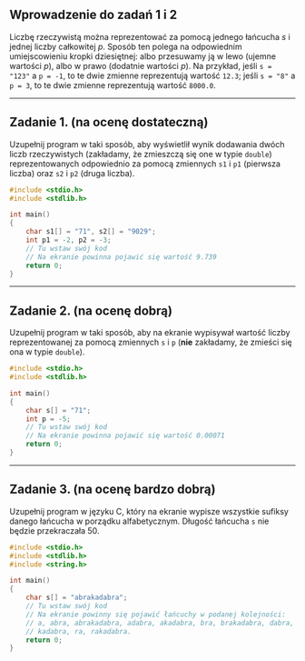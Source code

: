 ## Wprowadzenie do zadań 1 i 2

Liczbę rzeczywistą można reprezentować za pomocą jednego łańcucha *s* i jednej
liczby całkowitej *p*. Sposób ten polega na odpowiednim umiejscowieniu kropki
dziesiętnej: albo przesuwamy ją w lewo (ujemne wartości *p*), albo w prawo
(dodatnie wartości *p*). Na przykład, jeśli `s = "123"` a `p = -1`, to te dwie
zmienne reprezentują wartość `12.3`; jeśli `s = "8"` a `p = 3`, to te dwie
zmienne reprezentują wartość `8000.0`.

---

## Zadanie 1. (na ocenę dostateczną)

Uzupełnij program w taki sposób, aby wyświetlił wynik dodawania dwóch
liczb rzeczywistych (zakładamy, że zmieszczą się one w typie `double`)
reprezentowanych odpowiednio za pomocą zmiennych `s1` i `p1` (pierwsza
liczba) oraz `s2` i `p2` (druga liczba).

```cpp
#include <stdio.h>
#include <stdlib.h>

int main() 
{ 
    char s1[] = "71", s2[] = "9029"; 
    int p1 = -2, p2 = -3; 
    // Tu wstaw swój kod
    // Na ekranie powinna pojawić się wartość 9.739
    return 0; 
} 
```

---

## Zadanie 2. (na ocenę dobrą)

Uzupełnij program w taki sposób, aby na ekranie wypisywał wartość liczby
reprezentowanej za pomocą zmiennych `s` i `p` (**nie** zakładamy, że zmieści 
się ona w typie `double`).

```cpp
#include <stdio.h>
#include <stdlib.h>

int main() 
{ 
    char s[] = "71"; 
    int p = -5; 
    // Tu wstaw swój kod
    // Na ekranie powinna pojawić się wartość 0.00071
    return 0; 
} 
```

---

## Zadanie 3. (na ocenę bardzo dobrą)

Uzupełnij program w języku C, który na ekranie wypisze wszystkie
sufiksy danego łańcucha w porządku alfabetycznym. Długość łańcucha
`s` nie będzie przekraczała 50.

```cpp
#include <stdio.h>
#include <stdlib.h>
#include <string.h>

int main() 
{ 
    char s[] = "abrakadabra"; 
    // Tu wstaw swój kod
    // Na ekranie powinny się pojawić łańcuchy w podanej kolejności:
    // a, abra, abrakadabra, adabra, akadabra, bra, brakadabra, dabra,
    // kadabra, ra, rakadabra.
    return 0; 
} 
```
